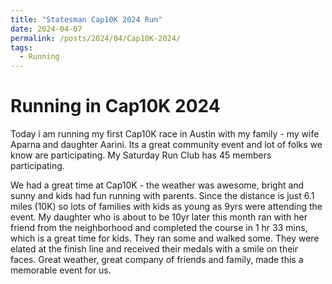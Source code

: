 ```yaml
---
title: "Statesman Cap10K 2024 Run"
date: 2024-04-07
permalink: /posts/2024/04/Cap10K-2024/
tags:
  - Running
---
```


Running in Cap10K 2024
======

Today i am running my first Cap10K race in Austin with my family - my wife Aparna and daughter Aarini. Its a great community event and lot of folks we know are participating. My Saturday Run Club has 45 members participating. 

We had a great time at Cap10K - the weather was awesome, bright and sunny and kids had fun running with parents. Since the distance is just 6.1 miles (10K) so lots of families with kids as young as 9yrs were attending the event. My daughter who is about to be 10yr later this month ran with her friend from the neighborhood and completed the course in 1 hr 33 mins, which is a great time for kids. They ran some and walked some. They were elated at the finish line and received their medals with a smile on their faces. Great weather, great company of friends and family, made this a memorable event for us.
